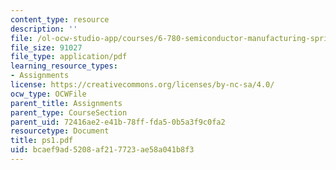 ```yaml
---
content_type: resource
description: ''
file: /ol-ocw-studio-app/courses/6-780-semiconductor-manufacturing-spring-2003/bcaef9ad5208af217723ae58a041b8f3_ps1.pdf
file_size: 91027
file_type: application/pdf
learning_resource_types:
- Assignments
license: https://creativecommons.org/licenses/by-nc-sa/4.0/
ocw_type: OCWFile
parent_title: Assignments
parent_type: CourseSection
parent_uid: 72416ae2-e41b-78ff-fda5-0b5a3f9c0fa2
resourcetype: Document
title: ps1.pdf
uid: bcaef9ad-5208-af21-7723-ae58a041b8f3
---
```

